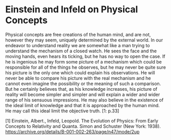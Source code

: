 # Einstein and Infeld on Physical Concepts

      

Physical concepts are free creations of the human mind, and are not, however they may seem, uniquely determined by the external world. In our endeavor to understand reality we are somewhat like a man trying to understand the mechanism of a closed watch. He sees the face and the moving hands, even hears its ticking, but he has no way to open the case. If he is ingenious he may form some picture of a mechanism which could be responsible for all of the things he observes, but he may never be quite sure his picture is the only one which could explain his observations. He will never be able to compare his picture with the real mechanism and he cannot even imagine the possibility or the meaning of such a comparison. But he certainly believes that, as his knowledge increases, his picture of reality will become simpler and simpler and will explain a wider and wider range of his sensuous impressions. He may also believe in the existence of the ideal limit of knowledge and that it is approached by the human mind. He may call this ideal limit the objective truth.   \[1: p.33\]

      

\[1\] Einstein, Albert., Infeld, Leopold. The Evolution of Physics: From Early Concepts to Relativity and Quanta. Simon and Schuster (New York: 1938). <https://archive.org/details/B-001-002-263/page/n47/mode/2up>